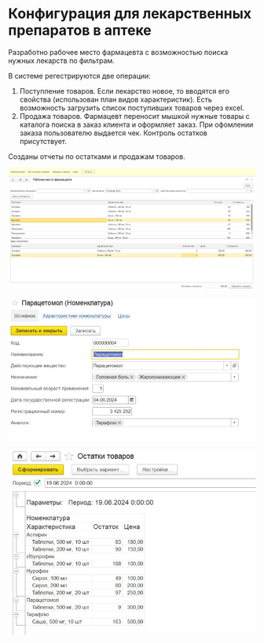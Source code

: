 # Конфигурация для лекарственных препаратов в аптеке

Разработно рабочее место фармацевта с возможностью поиска нужных лекарств по фильтрам.

В системе регестрируются две операции: 

1) Поступление товаров. Если лекарство новое, то вводятся его свойства (использован план видов характеристик). Есть возможность загрузить список поступивших товаров через excel.
2) Продажа товаров. Фармацевт переносит мышкой нужные товары с каталога поиска в заказ клиента и оформляет заказ. При офомлении заказа пользователю выдается чек. Контроль остатков присутствует.

Созданы отчеты по остатками и продажам товаров. 

![](https://github.com/ariakor/Pharmacy1C/blob/main/%D0%B0%D0%BF%D1%82%D0%B5%D0%BA%D0%B01.jpg)

![](https://github.com/ariakor/Pharmacy1C/blob/main/%D0%B0%D0%BF%D1%82%D0%B5%D0%BA%D0%B02.jpg)

![](https://github.com/ariakor/Pharmacy1C/blob/main/%D0%B0%D0%BF%D1%82%D0%B5%D0%BA%D0%B03.jpg)
